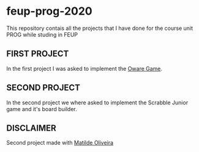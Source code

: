# feup-prog-2020
This repository contais all the projects that I have done for the course unit PROG while studing in FEUP

## FIRST PROJECT
In the first project I was asked to implement the [Oware Game](https://en.wikipedia.org/wiki/Oware).

## SECOND PROJECT
In the second project we where asked to implement the Scrabble Junior game and it's board builder.


## DISCLAIMER
Second project made with [Matilde Oliveira](https://github.com/maildejoliveira "maildejoliveira")
